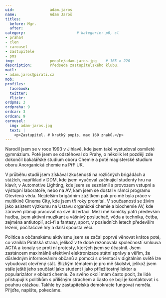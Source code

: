 ```yaml
---
uid:                adam.jaros
name:               Adam Jaroš
titles:
  before: Mgr.
  after:
category:                       # kategorie: p6, cl
- praha4
- clen
- carousel
- zastupitele
- pms
img: 		        people/adam-jaros.jpg    # 165 x 220
description:        Předseda zastupitelského klubu.	
mail:
- adam.jaros@pirati.cz
mob: 			
profiles:
  facebook:
  twitter: 
  flickr:
ordpms: 3
ordpraha: 9
ordcar: 3
ordcan: 9
carousel:
  img: adam-jaros.jpg
  text: |
    <p>Zastupitel. # kratký popis, max 160 znaků.</p>
---
```

Narodil jsem se v roce 1993 v Jihlavě, kde jsem také vystudoval osmileté gymnázium.
Poté jsem se odstěhoval do Prahy, o několik let později zde dokončil bakalářské studium oboru Chemie a poté magisterské studium
oboru Anorganická chemie na PřF UK.

V průběhu studií jsem získával zkušenosti na rozličných brigádách a stážích, například v DDM, kde jsem vyučoval začínající
studenty hru na klavír, v Automotive Lighting, kde jsem se seznámil s provozem vstupní a výstupní laboratoře, nebo na AV, kam
jsem se dostal v rámci programu Otevřená věda. Nejdelším brigádním zážitkem pak pro mě byla práce v multikině Cinema City, kde
jsem tři roky promítal. V současnosti se živím jako asistent výzkumu na Ústavu organické chemie a biochemie AV, kde zároveň
plánuji pracovat na své dizertaci. Mezi mé koníčky patří především hudba, jsem aktivní muzikant a vášnivý posluchač, věda a
technika, četba, zejména antiutopií, sci-fi a fantasy, sport, v posledních letech především lezení, počítačové hry a další
spousta věcí.

Politice a občanskému aktivismu jsem se začal poprvé věnovat krátce poté, co vznikla Pirátská strana, jelikož v té době
rezonovala společností smlouva ACTA a konaly se proti ní protesty, kterých jsem se účastnil. Jsem zastáncem maximálně
efektivní elektronizace státní správy a věřím, že důsledným informováním občanů a pomocí s orientací v digitálním světě lze
vybudovat otevřený stát. Blízkým tématem je pro mě školství, jelikož jsem stále ještě jeho součástí jako student i jako
příležitostný lektor a popularizátor v oblasti chemie. Ze svého okolí mám často pocit, že lidé přistupují k politikům s
přílišným strachem a často se bojí je kontaktovat i s pouhou otázkou. Takhle by zastupitelská demokracie fungovat neměla.
Přijďte, napište, pokecáme.
